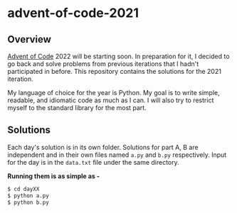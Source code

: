 # advent-of-code-2021

## Overview

[Advent of Code](https://adventofcode.com/) 2022 will be starting soon. In preparation for it, I decided to go back and solve problems from previous 
iterations that I hadn't participated in before. This repository contains the solutions for the 2021 iteration. 

My language of choice for the year is Python. My goal is to write simple, readable, and idiomatic code as much as I can. I will also try to 
restrict myself to the standard library for the most part.

## Solutions 

Each day's solution is in its own folder. Solutions for part A, B are independent and in their own files named `a.py` and `b.py` respectively.
Input for the day is in the `data.txt` file under the same directory.

**Running them is as simple as -**

```bash
$ cd dayXX
$ python a.py
$ python b.py
```
